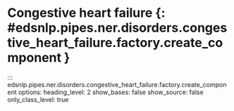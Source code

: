 # Congestive heart failure {: #edsnlp.pipes.ner.disorders.congestive_heart_failure.factory.create_component }

::: edsnlp.pipes.ner.disorders.congestive_heart_failure.factory.create_component
    options:
        heading_level: 2
        show_bases: false
        show_source: false
        only_class_level: true
